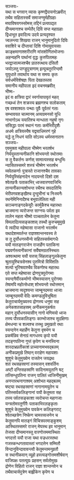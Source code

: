 सञ्जयः-  
यथा स भगवान् व्यासः कृष्णद्वैपायनोऽब्रवीत्  
तथैव सहितास्सर्वे समाजग्मुर्महीग्रहाः  
मघाविषयगस्सोमस् तद्दिनं प्रत्यपद्यत  
दीप्यमानाश्च सम्पेतैर् दिवि सप्त महाग्रहाः  
द्विधाभूत इवादित्य उदये प्रत्यदृश्यत  
ज्वलन्त्या शिखया राजन् भानुमानुदितो दिविः  
ववाशिरे च दीप्तायां दिशि गोमायुवायसाः  
काङ्क्षमाणाश्शरीराणि मांसशोणितभोजनाः  
अहन्यहनि पार्थानां वृद्धः कुरुपितामहः  
भरद्वाजात्मजश्चैव प्रातरुत्थाय दंसितौ  
जयोऽस्तु पाण्डुपुत्राणाम् इत्यूचतुररिन्दमौ  
युयुधाते तवार्थाय यथा स समयः कृतः  
सर्वधर्मविशेषज्ञः पिता देवव्रतस्तव  
समानीय महीपाला इदं वचनमब्रवीत्  
भीष्मः-  
इदं वः क्षत्रिया द्वारं स्वर्गायापावृतं महत्  
गच्छध्वं तेन शक्रस्य ब्रह्मणश्च सलोकताम्  
एष वश्शाश्वतः पन्थाः पूर्वैः पूर्वतरं गताः  
सम्भावयत चात्मानम् अव्यग्रमनसो युधि  
नाभागोऽथ ययातिश्च मान्धाता नहुषो नृगः  
संसिद्धाः परमं स्थानं गताः कर्मभिरीदृशैः  
अधर्मः क्षत्रियस्यैष यद्व्याधिमरणं गृहे  
यद्धे तु निधनं याति सोऽस्य धर्मस्सनातनः  
सञ्जयः-  
एवमुक्ता महीपाला भीष्मेण भरतर्षभ  
निर्ययुस्तान्यनीकानि शोभयन्तो रथोत्तमाः  
स तु वैकर्तनः कर्णस् सामात्यस्सह बन्धुभिः  
न्यासितस्समरे शस्त्रं भीष्मेण भरतर्षभ  
व्यपेतकर्णाः पुत्रास्ते राजानश्चैव तावकाः  
निर्ययुस्सिंहनादेन नादयन्तो दिशो दश  
श्वेतछत्रैः पताकाभिर् ध्वजवारणवाजिभिः  
तान्यनीकान्यशोभन्त रथैश्च सपदातिभिः  
भेरीपणवशङ्खैश्च दुन्दुभीनां च निःस्वनैः  
रथनेमिनिनादैश्च बभूवालेलिता मही  
काञ्चनाङ्गदकेयूरैः कार्मुकैश्च महारथाः  
भ्राजमाना व्यरोजन्त साग्नयः पर्वता इव  
तालेन महता भीष्मो पञ्चतालेन केतुना  
विमलादित्यसङ्काशस् तस्थौ कुरुचमूमुखे  
ये त्वदीया महेष्वासा राजानो भरतर्षभ  
यथादेशमवर्तन्त राज्ञश्शान्तनवस्य ते  
स तु दुर्योधनस्सैन्ये सहितस्सर्वमागधैः  
ययौ मातङ्गराजेन राजार्हेण पताकिना  
पद्मवर्णस्त्वनीकानां सर्वेषामग्रतस्स्थितः  
अश्वत्थामा ययौ यत्तस् सिंहलाङ्गूलकेतुना  
श्रुतायुश्चित्रसेनश्व पुरुमित्रो विविंशतिः  
शल्यो भूरिश्रवाश्चैव विकर्णश्च महारथः  
एते सप्त महेष्वासा द्रोणपुत्रपुरोगमाः  
स्यन्दनैर्वीरकर्माणो भीष्मस्यासन् पुरोगमाः  
तेषामपि महोत्सेधाश् शोभयन्तो रथोत्तमान्  
भ्राजमाना व्यदृश्यन्त जाम्बूनदमया ध्वजाः  
जाम्बूनदमयी वेदिः कमण्डलुविभूषिता  
केतुराचार्यमुख्यस्य द्रोणस्य धनुषा सह  
अनेकशतसाहस्रम् अनीकमनुकर्षतः  
महान् दुर्योधनस्यासीन् नागो मणिमयो ध्वजः  
तस्य पौरवकालिङ्गाः काम्भोजाश्च सुदक्षिणाः  
क्षेमधन्वा च शल्यश्च तस्थुः प्रमुखतो रथाः  
स्यन्दनेन महार्हेण केतुना वृषभेण च  
प्रकर्षन्निव सेनाग्रं मागधस्य कृपो ययौ  
तदङ्गपतिना गुप्तं कृपेण च मनस्विना  
शारदाभ्रप्रतीकाशं प्राच्यानामभवद्बलम्  
अनीकप्रमुखे तिष्ठन् वराहेण महायशाः  
शुशुभे केतुमुख्येन राजतेन जयद्रथः  
शतं रथसहस्राणां तस्यासन् वशवर्तिनः  
अष्टौ दन्तिसहस्राणि सादिनामयुतानि षट्  
तत्सिन्धुपतिना राजन् पालितं ध्वजिनीमुखम्  
अनन्तरथनागाश्वम् अशोभत महद्बलम्  
षष्ट्या रथसहस्राणां नागानामयुतेन च  
पतिस्सर्वकलिङ्गानां ययौ केतुमता सह  
तस्य पर्वतसङ्काशा व्यरोचन्त महागजाः  
यन्त्रतोमरतूणीरैः पताकाभिरलङ्कृताः  
शुशुभे केतुमुख्येन पावकेन कलिङ्गराट्  
श्वेतच्छत्रेण निष्केण चामरव्यजनेन च  
केतुमानपि मातङ्गं विचित्रपरमाङ्कुशम्  
आस्थितस्समरे राजन् मेघस्थ इव भानुमान्  
तेजसा दीप्यमानस्तु वारणोत्तममास्थितः  
भगदत्तो ययौ राजा यथा वज्रधरस्तथा  
गजस्कन्धगतावास्तां भगदत्तेन सम्मितौ  
विन्दानुविन्दावावन्त्यौ केतुमन्तमनुव्रतौ  
स रथानीकवान् व्यूहो हस्त्यङ्गोत्तमशीर्षवान्  
वाजिपक्षः पतत्युग्रः प्रहसन् सर्वतोमुखः  
द्रोणेन विहितो राजन् राज्ञा शान्तनवेन च  
तथैवाचार्यपुत्रेण बाह्लीकेन कृपेण च  

